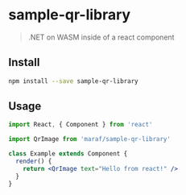 # sample-qr-library

> .NET on WASM inside of a react component

## Install

```bash
npm install --save sample-qr-library
```

## Usage

```jsx
import React, { Component } from 'react'

import QrImage from 'maraf/sample-qr-library'

class Example extends Component {
  render() {
    return <QrImage text="Hello from react!" />
  }
}
```
